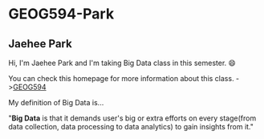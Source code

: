# GEOG594-Park

## Jaehee Park

Hi, I'm Jaehee Park and I'm taking Big Data class in this semester. :smile:

You can check this homepage for more information about this class.
->[GEOG594](http://map.sdsu.edu/bigdata/)


My definition of Big Data is...

"**Big Data** is that it demands user's big or extra efforts on every stage(from data collection, data processing to data analytics) to gain insights from it."
